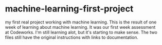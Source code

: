 # machine-learning-first-project
my first real project working with machine learning. This is the result of one week of learning about machine learning. It was our first week assessment at Codeworks. I'm still learning alot, but it's starting to make sense. The two files still have the original instructions with links to documentation.
